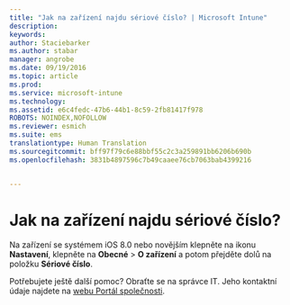 ```yaml
---
title: "Jak na zařízení najdu sériové číslo? | Microsoft Intune"
description: 
keywords: 
author: Staciebarker
ms.author: stabar
manager: angrobe
ms.date: 09/19/2016
ms.topic: article
ms.prod: 
ms.service: microsoft-intune
ms.technology: 
ms.assetid: e6c4fedc-47b6-44b1-8c59-2fb81417f978
ROBOTS: NOINDEX,NOFOLLOW
ms.reviewer: esmich
ms.suite: ems
translationtype: Human Translation
ms.sourcegitcommit: bff97f79c6e88bbf55c2c3a259891bb6206b690b
ms.openlocfilehash: 3831b4897596c7b49caaee76cb7063bab4399216


---
```



# Jak na zařízení najdu sériové číslo?

Na zařízení se systémem iOS 8.0 nebo novějším klepněte na ikonu **Nastavení**, klepněte na **Obecné** > **O zařízení** a potom přejděte dolů na položku **Sériové číslo**.

Potřebujete ještě další pomoc? Obraťte se na správce IT. Jeho kontaktní údaje najdete na [webu Portál společnosti](http://portal.manage.microsoft.com).





<!--HONumber=Sep16_HO3-->


